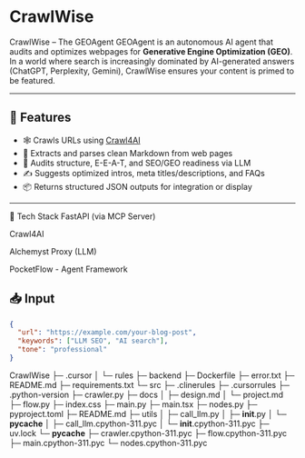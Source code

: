 # CrawlWise
CrawlWise – The GEOAgent
GEOAgent is an autonomous AI agent that audits and optimizes webpages for **Generative Engine Optimization (GEO)**. In a world where search is increasingly dominated by AI-generated answers (ChatGPT, Perplexity, Gemini), CrawlWise ensures your content is primed to be featured.

---

## 🚀 Features

- 🕸️ Crawls URLs using [Crawl4AI](https://github.com/alchemystlabs/crawl4ai)
- 📄 Extracts and parses clean Markdown from web pages
- 🧠 Audits structure, E-E-A-T, and SEO/GEO readiness via LLM
- ✍️ Suggests optimized intros, meta titles/descriptions, and FAQs
- 📦 Returns structured JSON outputs for integration or display

---

🧪 Tech Stack
FastAPI (via MCP Server)

Crawl4AI

Alchemyst Proxy (LLM)

PocketFlow - Agent Framework


## 📥 Input

```json
{
  "url": "https://example.com/your-blog-post",
  "keywords": ["LLM SEO", "AI search"],
  "tone": "professional"
}

```
CrawlWise
├─ .cursor
│  └─ rules
├─ backend
├─ Dockerfile
├─ error.txt
├─ README.md
├─ requirements.txt
└─ src
   ├─ .clinerules
   ├─ .cursorrules
   ├─ .python-version
   ├─ crawler.py
   ├─ docs
   │  ├─ design.md
   │  └─ project.md
   ├─ flow.py
   ├─ index.css
   ├─ main.py
   ├─ main.tsx
   ├─ nodes.py
   ├─ pyproject.toml
   ├─ README.md
   ├─ utils
   │  ├─ call_llm.py
   │  ├─ __init__.py
   │  └─ __pycache__
   │     ├─ call_llm.cpython-311.pyc
   │     └─ __init__.cpython-311.pyc
   ├─ uv.lock
   └─ __pycache__
      ├─ crawler.cpython-311.pyc
      ├─ flow.cpython-311.pyc
      ├─ main.cpython-311.pyc
      └─ nodes.cpython-311.pyc

```